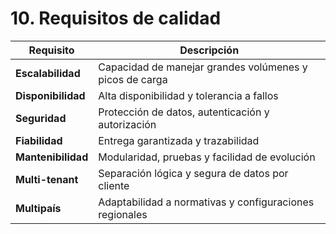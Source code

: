 # 10. Requisitos de calidad

| Requisito         | Descripción                                                                 |
|-------------------|-----------------------------------------------------------------------------|
| **Escalabilidad** | Capacidad de manejar grandes volúmenes y picos de carga                      |
| **Disponibilidad**| Alta disponibilidad y tolerancia a fallos                                    |
| **Seguridad**     | Protección de datos, autenticación y autorización                            |
| **Fiabilidad**    | Entrega garantizada y trazabilidad                                           |
| **Mantenibilidad**| Modularidad, pruebas y facilidad de evolución                                |
| **Multi-tenant**  | Separación lógica y segura de datos por cliente                              |
| **Multipaís**     | Adaptabilidad a normativas y configuraciones regionales                      |
